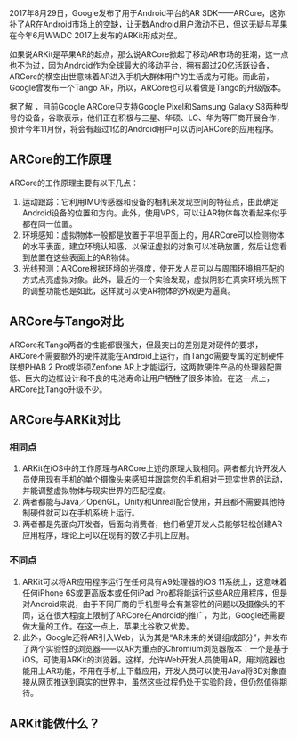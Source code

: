 2017年8月29日，Google发布了用于Android平台的AR SDK——ARCore，这弥补了AR在Android市场上的空缺，让无数Android用户激动不已，但这无疑与苹果在今年6月WWDC 2017上发布的ARKit形成对垒。

如果说ARKit是苹果AR的起点，那么说ARCore掀起了移动AR市场的狂潮，这一点也不为过，因为Android作为全球最大的移动平台，拥有超过20亿活跃设备，ARCore的横空出世意味着AR进入手机大群体用户的生活成为可能。而此前，Google曾发布一个Tango AR，所以，ARCore也可以看做是Tango的升级版本。

据了解 ，目前Google ARCore只支持Google Pixel和Samsung Galaxy S8两种型号的设备，谷歌表示，他们正在积极与三星、华硕、LG、华为等厂商开展合作，预计今年11月份，将会有超过1亿的Android用户可以访问ARCore的应用程序。

## ARCore的工作原理

ARCore的工作原理主要有以下几点：

1. 运动跟踪：它利用IMU传感器和设备的相机来发现空间的特征点，由此确定Android设备的位置和方向。此外，使用VPS，可以让AR物体每次看起来似乎都在同一位置。
2. 环境感知：虚拟物体一般都是放置于平坦平面上的，用ARCore可以检测物体的水平表面，建立环境认知感，以保证虚拟的对象可以准确放置，然后让您看到放置在这些表面上的AR物体。
3. 光线预测：ARCore根据环境的光强度，使开发人员可以与周围环境相匹配的方式点亮虚拟对象。此外，最近的一个实验发现，虚拟阴影在真实环境光照下的调整功能也是如此，这样就可以使AR物体的外观更为逼真。

## ARCore与Tango对比

ARCore和Tango两者的性能都很强大，但最突出的差别是对硬件的要求，ARCore不需要额外的硬件就能在Android上运行，而Tango需要专属的定制硬件联想PHAB 2 Pro或华硕Zenfone AR上才能运行，这两款硬件产品的处理器配置低、巨大的边框设计和不良的电池寿命让用户牺牲了很多体验。在这一点上，ARCore比Tango升级不少。

## ARCore与ARKit对比

### 相同点

1. ARKit在iOS中的工作原理与ARCore上述的原理大致相同。两者都允许开发人员使用现有手机的单个摄像头来感知并跟踪您的手机相对于现实世界的运动，并能调整虚拟物体与现实世界的匹配程度。
2. 两者都能与Java／OpenGL，Unity和Unreal配合使用，并且都不需要其他特制硬件就可以在手机系统上运行。
3. 两者都是先面向开发者，后面向消费者，他们希望开发人员能够轻松创建AR应用程序，理论上可以在现有的数亿手机上应用。

### 不同点

1. ARKit可以将AR应用程序运行在任何具有A9处理器的iOS 11系统上，这意味着任何iPhone 6S或更高版本或任何iPad Pro都将能运行这些AR应用程序，但是对Android来说，由于不同厂商的手机型号会有兼容性的问题以及摄像头的不同，这在很大程度上限制了ARCore在Android的推广，为此，Google还需要做大量的工作。在这一点上，苹果比谷歌又优势。
2. 此外，Google还将AR引入Web，认为其是“AR未来的关键组成部分”，并发布了两个实验性的浏览器——以AR为重点的Chromium浏览器版本：一个是基于iOS，可使用ARKit的浏览器。这样，允许Web开发人员使用AR，用浏览器也能用上AR功能，不用在手机上下载应用，开发人员可以使用Java将3D对象直接从网页推送到真实的世界中，虽然这些过程仍处于实验阶段，但仍然值得期待。

## ARKit能做什么？





